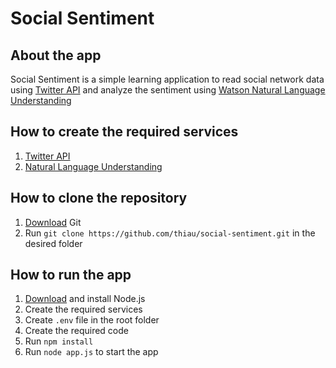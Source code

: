 # Social Sentiment

## About the app
Social Sentiment is a simple learning application to read social network data using [Twitter API](https://developer.twitter.com/) and analyze the sentiment using [Watson Natural Language Understanding](https://console.bluemix.net/apidocs/natural-language-understanding)

## How to create the required services
1. [Twitter API](https://developer.twitter.com/en/apps/create)
2. [Natural Language Understanding](https://console.bluemix.net/catalog/services/natural-language-understanding)

## How to clone the repository
1. [Download](https://git-scm.com/downloads) Git
2. Run `git clone https://github.com/thiau/social-sentiment.git` in the desired folder

## How to run the app
1. [Download](https://nodejs.org/en/download/) and install Node.js
2. Create the required services
3. Create `.env` file in the root folder
4. Create the required code
5. Run `npm install` 
6. Run `node app.js` to start the app
